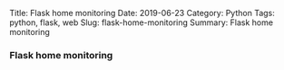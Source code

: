 Title: Flask home monitoring
Date: 2019-06-23
Category: Python
Tags: python, flask, web
Slug: flask-home-monitoring
Summary: Flask home monitoring


### Flask home monitoring
